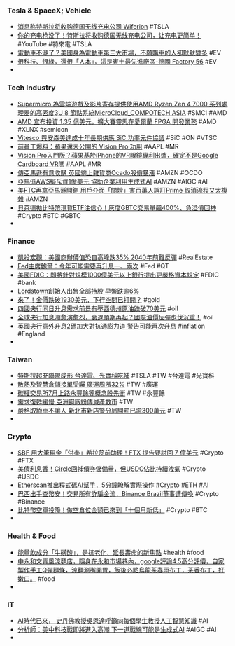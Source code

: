 ### Tesla & SpaceX; Vehicle
- [消息称特斯拉将收购德国无线充电公司 Wiferion](https://www.ithome.com/0/701/424.htm) #TSLA
- [你的充电枪没了！特斯拉将收购德国无线充电公司，让充电更简单！](https://www.youtube.com/watch?v=-jIZFL11OBg) #YouTube #特來電 #TSLA
- [電動車不潮了？美國身為電動車第三大市場，不願購車的人卻默默變多](https://technews.tw/2023/06/19/more-and-more-americans-dont-want-electric-cars/) #EV
- [很科技、很綠，還很「人本」，這是賓士最先進廠區-德國 Factory 56](https://www.inside.com.tw/article/31977-Mercedes-Benz-Factory-56) #EV
-
### Tech Industry
- [Supermicro 為雲端遊戲及影片寄存提供使用AMD Ryzen Zen 4 7000 系列處理器的高密度3U 8 節點系統MicroCloud_COMPOTECH ASIA](http://compotech.com.tw/a/press/2023/0621/54728.html) #SMCI #AMD
- [AMD 宣布投資 1.35 億美元，擴大賽靈思在愛爾蘭 FPGA 開發業務](https://technews.tw/2023/06/22/amd-xilinx-ireland-expansion/) #AMD #XLNX #semicon
- [Vitesco 與安森美達成十年長期供應 SiC 功率元件協議](https://technews.tw/2023/06/22/vitesco-on-semiconductor-sic-10yrs/) #SiC #ON #VTSC
- [前員工爆料：蘋果還未公開的 Vision Pro 功用](https://www.newmobilelife.com/2023/06/23/vision-pro-special-use/) #AAPL #MR
- [Vision Pro入門版？蘋果基於iPhone的VR眼鏡專利出爐，確定不是Google Cardboard VR嗎](https://www.techbang.com/posts/107369-vision-pro-entry-apples-iphone-based-vr-glasses-patent-is-out) #AAPL #MR
- [傳亞馬遜有意收購 英國線上雜貨商Ocado股價暴漲](https://amp-news.cnyes.com/news/id/5224921) #AMZN #OCDO
- [亞馬遜AWS擬斥資1億美元 協助企業利用生成式AI](https://tw.stock.yahoo.com/news/亞馬遜aws擬斥資1億美元-協助企業利用生成式ai-010318566.html) #AMZN #AIGC #AI
- [美FTC再拿亞馬遜開鍘 用戶介面「關燈」害百萬人誤訂Prime 取消流程又太複雜](https://news.cnyes.com/news/id/5224730) #AMZN
- [貝萊德拋比特幣現貨ETF注信心！灰度GBTC交易量飆400%、負溢價回神](https://www.blocktempo.com/gbtc-trading-volume-spikes-after-blackrock-files-for-btc-etf/) #Crypto #BTC #GBTC
-
### Finance
- [凱投宏觀：美國商辦價值恐自高峰跌35% 2040年前難反彈](https://news.cnyes.com/news/id/5225121) #RealEstate
- [Fed主席鮑爾：今年可能需要再升息一、兩次](https://news.cnyes.com/news/id/5224988) #Fed #QT
- [美國FDIC：即將針對規模1000億美元以上銀行提出更嚴格資本規定](https://m.cnyes.com/news/id/5224952) #FDIC #bank
- [Lordstown創始人出售全部持股 早盤跌逾6%](https://news.cnyes.com/news/id/5224968)
- [來了！金價跌破1930美元，下行空間已打開？](https://www.dailyfxasia.com/cn/cmarkets/20230622-24426.html) #gold
- [四國央行同日升息需求前景有壓西德州原油跌破70美元](https://news.cnyes.com/news/id/5225118) #oil
- [全球央行加息潮愈演愈烈，衰退預期再起？國際油價反彈步伐沉重！](https://www.dailyfxasia.com/cn/cmarkets/20230622-24425.html) #oil
- [英國央行意外升息2碼加大對抗通膨力道 警告可能再次升息](https://news.cnyes.com/news/id/5224905) #inflation #England
-
### Taiwan
- [特斯拉超充聯盟成形 台達電、光寶科吃補](https://ctee.com.tw/news/tech/888480.html) #TSLA #TW #台達電 #光寶科
- [散熱及智慧倉儲接單受矚 廣運周漲32%](https://m.cnyes.com/news/id/5224740) #TW #廣運
- [碳權交易所7月上路永豐餘等概念股先衝](https://www.wealth.com.tw/articles/030f9d2e-2818-4deb-8df1-3ec15cdb51ec) #TW #永豐餘
- [需求復甦緩慢 亞洲鋼廠紛傳減產救市](https://ctee.com.tw/news/industry/888279.html) #TW
- [嚴格取締車不讓人 新北市新店警分局開罰已逾300萬元](https://cnews.com.tw/204230622a02/) #TW
-
### Crypto
- [SBF 用大筆現金「供奉」希拉蕊前助理！FTX 提告要討回 7 億美元](https://blockcast.it/2023/06/23/ftx-seeks-to-claw-700m-from-ex-clinton-aide/) #Crypto #FTX
- [美債利息香！Circle回補債券儲備量，但USDC佔比持續洩氣](https://www.blocktempo.com/usdc-circle-replace-us-treasury/) #Crypto #USDC
- [Etherscan推出程式碼AI幫手，5分鐘瞭解實際操作](https://www.blocktempo.com/deep-dive-into-code-reader/) #Crypto #ETH #AI
- [巴西出手查幣安！交易所有詐騙金流，Binance Brazil董事遭傳喚](https://www.blocktempo.com/brazil-council-is-looking-into-binance/) #Crypto #Binance
- [比特幣空軍投降！做空倉位金額已來到「十個月新低」](https://www.blocktempo.com/short-btc-have-been-surrendered-and-biti-volume-hit-a-new-low-since-2022-08/) #Crypto #BTC
-
### Health & Food
- [能量飲成分「牛磺酸」，是抗老化、延長壽命的新焦點](https://technews.tw/2023/06/22/taurine-slows-aging-in-mice/) #health #food
- [中永和文青風涼麵店，隱身在永和市場巷內，google評論4.5高分評價，自家製作手工Q彈麵條，涼麵涮嘴開胃，飯後必點烏龍茶春雨布丁，茶香布丁，好嫩口。](https://upssmile.com/192048/timelynoodle) #food
-
### IT
- [AI時代已來， 史丹佛教授吳恩達呼籲向每個學生教授人工智慧知識](https://www.techbang.com/posts/107403-teaching-artificial-intelligence) #AI
- [分析師：美中科技戰即將進入高潮 下一道戰線可能是生成式AI](https://news.cnyes.com/news/id/5225144) #AIGC #AI
-